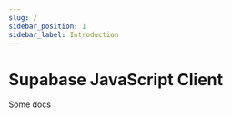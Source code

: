 ```yaml
---
slug: /
sidebar_position: 1
sidebar_label: Introduction
---
```


# Supabase JavaScript Client

Some docs
